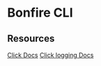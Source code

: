 # Bonfire CLI

## Resources

[Click Docs](https://click.palletsprojects.com/en/8.0.x/#documentation)
[Click logging Docs](https://pypi.org/project/click-logging/)